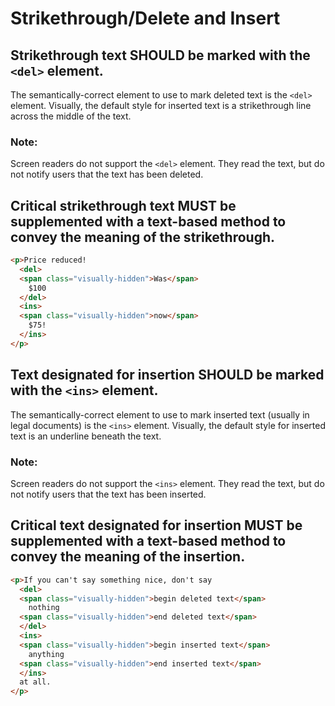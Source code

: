 # Strikethrough/Delete and Insert

## Strikethrough text SHOULD be marked with the `<del>` element.

The semantically-correct element to use to mark deleted text is the `<del>` element. Visually, the default style for inserted text is a strikethrough line across the middle of the text.

### Note:
Screen readers do not support the `<del>` element. They read the text, but do not notify users that the text has been deleted.

## Critical strikethrough text MUST be supplemented with a text-based method to convey the meaning of the strikethrough.

```html
<p>Price reduced! 
  <del>
  <span class="visually-hidden">Was</span>
    $100
  </del> 
  <ins>
  <span class="visually-hidden">now</span>
    $75!
  </ins>
</p>
```

## Text designated for insertion SHOULD be marked with the `<ins>` element.

The semantically-correct element to use to mark inserted text (usually in legal documents) is the `<ins>` element. Visually, the default style for inserted text is an underline beneath the text.

### Note:

Screen readers do not support the `<ins>` element. They read the text, but do not notify users that the text has been inserted.

## Critical text designated for insertion MUST be supplemented with a text-based method to convey the meaning of the insertion.

```html
<p>If you can't say something nice, don't say 
  <del>
  <span class="visually-hidden">begin deleted text</span>
    nothing
  <span class="visually-hidden">end deleted text</span>
  </del> 
  <ins>
  <span class="visually-hidden">begin inserted text</span>
    anything
  <span class="visually-hidden">end inserted text</span>
  </ins>
  at all.
</p>
```